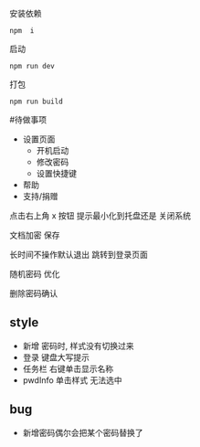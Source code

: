 安装依赖
```
npm  i
```
启动
```
npm run dev
```
打包
```
npm run build
```

#待做事项

- 设置页面
  - 开机启动
  - 修改密码
  - 设置快捷键
- 帮助
- 支持/捐赠

点击右上角 x 按钮 提示最小化到托盘还是 关闭系统

文档加密 保存

长时间不操作默认退出 跳转到登录页面

随机密码 优化

删除密码确认



## style
- 新增 密码时, 样式没有切换过来
- 登录 键盘大写提示
- 任务栏 右键单击显示名称
- pwdInfo 单击样式 无法选中

## bug
- 新增密码偶尔会把某个密码替换了